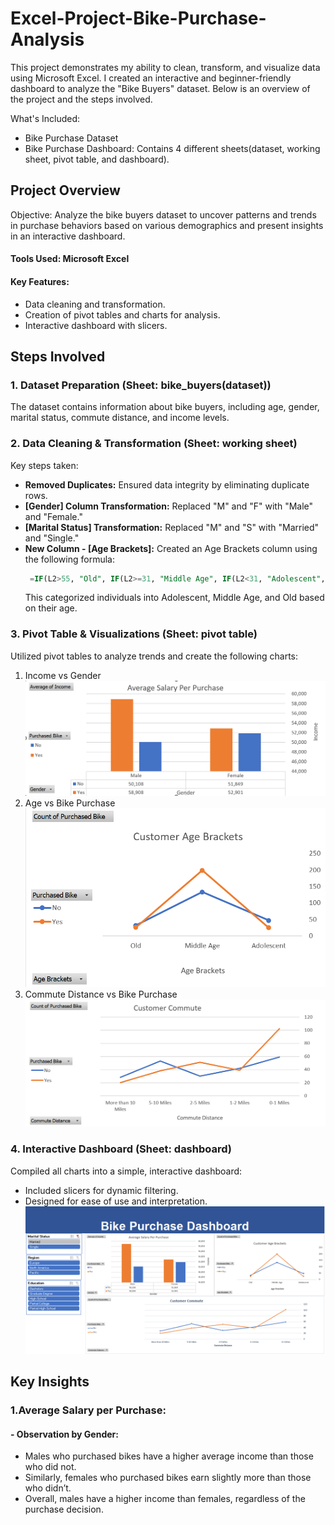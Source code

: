 # Excel-Project-Bike-Purchase-Analysis
This project demonstrates my ability to clean, transform, and visualize data using Microsoft Excel. I created an interactive and beginner-friendly dashboard to analyze the "Bike Buyers" dataset. Below is an overview of the project and the steps involved.

What's Included:
- Bike Purchase Dataset
- Bike Purchase Dashboard: Contains 4 different sheets(dataset, working sheet, pivot table, and dashboard).

## Project Overview
Objective: Analyze the bike buyers dataset to uncover patterns and trends in purchase behaviors based on various demographics and present insights in an interactive dashboard.

#### Tools Used: Microsoft Excel

#### Key Features:
- Data cleaning and transformation.
- Creation of pivot tables and charts for analysis.
- Interactive dashboard with slicers.

## Steps Involved

### 1. Dataset Preparation (Sheet: bike_buyers(dataset))
The dataset contains information about bike buyers, including age, gender, marital status, commute distance, and income levels.

### 2. Data Cleaning & Transformation (Sheet: working sheet)
Key steps taken:   
- **Removed Duplicates:** Ensured data integrity by eliminating duplicate rows.
- **[Gender] Column Transformation:** Replaced "M" and "F" with "Male" and "Female."
- **[Marital Status] Transformation:** Replaced "M" and "S" with "Married" and "Single."
- **New Column - [Age Brackets]:** Created an Age Brackets column using the following formula:
  ```sql
   =IF(L2>55, "Old", IF(L2>=31, "Middle Age", IF(L2<31, "Adolescent", "Invalid")))
  ```
  This categorized individuals into Adolescent, Middle Age, and Old based on their age.

### 3. Pivot Table & Visualizations (Sheet: pivot table)
Utilized pivot tables to analyze trends and create the following charts:
1. Income vs Gender
   ![](https://github.com/Hafsa-Ali/Excel-Project-Bike-Purchase-Analysis/blob/main/chats/avg_salary.PNG)
2. Age vs Bike Purchase
   ![](https://github.com/Hafsa-Ali/Excel-Project-Bike-Purchase-Analysis/blob/main/chats/age_brackets.PNG)
3. Commute Distance vs Bike Purchase
   ![](https://github.com/Hafsa-Ali/Excel-Project-Bike-Purchase-Analysis/blob/main/chats/customer_commute.PNG)

### 4. Interactive Dashboard (Sheet: dashboard)
Compiled all charts into a simple, interactive dashboard:
- Included slicers for dynamic filtering.
- Designed for ease of use and interpretation.
  ![](https://github.com/Hafsa-Ali/Excel-Project-Bike-Purchase-Analysis/blob/main/chats/Dashboard.PNG)

## Key Insights
### 1.Average Salary per Purchase:
#### - Observation by Gender:
  - Males who purchased bikes have a higher average income than those who did not.
  - Similarly, females who purchased bikes earn slightly more than those who didn’t.
  - Overall, males have a higher income than females, regardless of the purchase decision.

  
